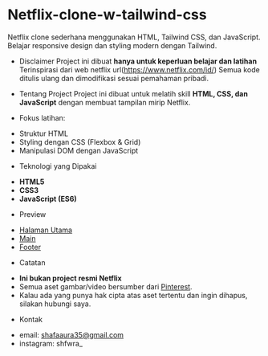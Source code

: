 # Netflix-clone-w-tailwind-css
Netflix clone sederhana menggunakan HTML, Tailwind CSS, dan JavaScript.   Belajar responsive design dan styling modern dengan Tailwind.

* Disclaimer
Project ini dibuat **hanya untuk keperluan belajar dan latihan**
Terinspirasi dari web netflix url(https://www.netflix.com/id/)
Semua kode ditulis ulang dan dimodifikasi sesuai pemahaman pribadi.

* Tentang Project
Project ini dibuat untuk melatih skill **HTML, CSS, dan JavaScript** dengan membuat tampilan mirip Netflix.

* Fokus latihan:
- Struktur HTML
- Styling dengan CSS (Flexbox & Grid)
- Manipulasi DOM dengan JavaScript

* Teknologi yang Dipakai
- **HTML5**
- **CSS3**
- **JavaScript (ES6)**

* Preview
- [Halaman Utama](https://github.com/Shafawra/Netflix-clone-w-tailwind-css/issues/2)
- [Main](https://github.com/Shafawra/Netflix-clone-w-tailwind-css/issues/3)
- [Footer](https://github.com/Shafawra/Netflix-clone-w-tailwind-css/issues/4)

* Catatan
- **Ini bukan project resmi Netflix** 
- Semua aset gambar/video bersumber dari [Pinterest](https://id.pinterest.com/).
- Kalau ada yang punya hak cipta atas aset tertentu dan ingin dihapus, silakan hubungi saya.

* Kontak
- email: shafaaura35@gmail.com
- instagram: shfwra_
